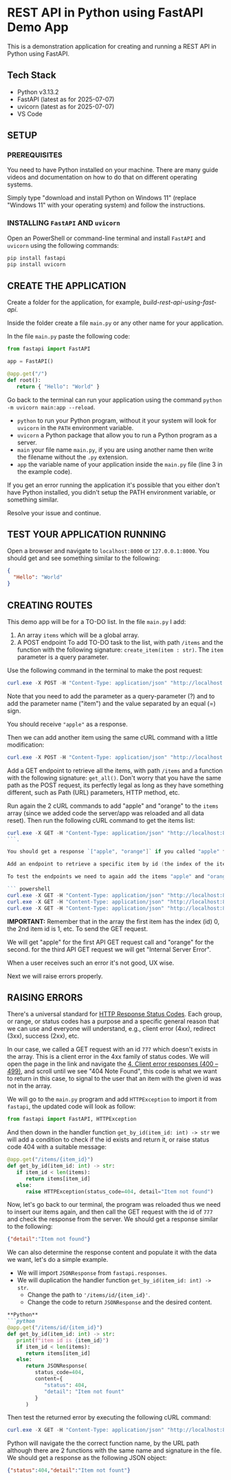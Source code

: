# REST API in Python using FastAPI Demo App

This is a demonstration application for creating and running a REST API in Python using FastAPI.

## Tech Stack

- Python v3.13.2
- FastAPI (latest as for 2025-07-07)
- uvicorn (latest as for 2025-07-07)
- VS Code

## SETUP

### PREREQUISITES

You need to have Python installed on your machine. There are many guide videos and documentation on how to do that on different operating systems.

Simply type "download and install Python on Windows 11" (replace "Windows 11" with your operating system) and follow the instructions.

### INSTALLING `FastAPI` AND `uvicorn`

Open an PowerShell or command-line terminal and install `FastAPI` and `uvicorn` using the following commands:

```powershell
pip install fastapi
pip install uvicorn
```

## CREATE THE APPLICATION

Create a folder for the application, for example, _build-rest-api-using-fast-api_.

Inside the folder create a file `main.py` or any other name for your application.

In the file `main.py` paste the following code:

```python
from fastapi import FastAPI

app = FastAPI()

@app.get("/")
def root():
   return { "Hello": "World" }
```

Go back to the terminal can run your application using the command `python -m uvicorn main:app --reload`.

- `python` to run your Python program, without it your system will look for `uvicorn` in the `PATH` environment variable.
- `uvicorn` a Python package that allow you to run a Python program as a server.
- `main` your file name `main.py`, if you are using another name then write the filename without the `.py` extension.
- `app` the variable name of your application inside the `main.py` file (line 3 in the example code).

If you get an error running the application it's possible that you either don't have Python installed, you didn't setup the PATH environment variable, or something similar.

Resolve your issue and continue.

## TEST YOUR APPLICATION RUNNING

Open a browser and navigate to `localhost:8000` or `127.0.0.1:8000`. You should get and see something similar to the following:

```json
{
  "Hello": "World"
}
```

## CREATING ROUTES

This demo app will be for a TO-DO list. In the file `main.py` I add:

1. An array `items` which will be a global array.
2. A POST endpoint To add TO-DO task to the list, with path `/items` and the function with the following signature: `create_item(item : str)`. The `item` parameter is a query parameter.

Use the following command in the terminal to make the post request:

```powershell
curl.exe -X POST -H "Content-Type: application/json" "http://localhost:8000/items?item=apple"
```

Note that you need to add the parameter as a query-parameter (?) and to add the parameter name ("item") and the value separated by an equal (=) sign.

You should receive `"apple"` as a response.

Then we can add another item using the same cURL command with a little modification:

```powershell
curl.exe -X POST -H "Content-Type: application/json" "http://localhost:8000/items?item=orange"
```

Add a GET endpoint to retrieve all the items, with path `/items` and a function with the following signature: `get_all()`. Don't worry that you have the same path as the POST request, its perfectly legal as long as they have something different, such as Path (URL) parameters, HTTP method, etc.

Run again the 2 cURL commands to add "apple" and "orange" to the `items` array (since we added code the server/app was reloaded and all data reset). Then run the following cURL command to get the items list:

````powershell
curl.exe -X GET -H "Content-Type: application/json" "http://localhost:8000/items"
```.

You should get a response `["apple", "orange"]` if you called "apple" first and then "orange".

Add an endpoint to retrieve a specific item by id (the index of the item in the `items` array), and a function with the following signature: `get_by_id(item_id: int) -> str`. This signature means the function name is "get_by_id", it receives a parameters `item_id` of type integer and returns a string.

To test the endpoints we need to again add the items "apple" and "orange", the send the GET BY ID request to get the specific item use the following command:

``` powershell
curl.exe -X GET -H "Content-Type: application/json" "http://localhost:8000/items/0"
curl.exe -X GET -H "Content-Type: application/json" "http://localhost:8000/items/1"
curl.exe -X GET -H "Content-Type: application/json" "http://localhost:8000/items/777"
````

**IMPORTANT:** Remember that in the array the first item has the index (id) 0, the 2nd item id is 1, etc. To send the GET request.

We will get "apple" for the first API GET request call and "orange" for the second.
for the third API GET request we will get "Internal Server Error".

When a user receives such an error it's not good, UX wise.

Next we will raise errors properly.

## RAISING ERRORS

There's a universal standard for [HTTP Response Status Codes](https://developer.mozilla.org/en-US/docs/Web/HTTP/Reference/Status). Each group, or range, or status codes has a purpose and a specific general reason that we can use and everyone will understand, e.g., client error (4xx), redirect (3xx), success (2xx), etc.

In our case, we called a GET request with an id `777` which doesn't exists in the array. This is a client error in the 4xx family of status codes. We will open the page in the link and navigate the [4. Client error responses (400 – 499)](https://developer.mozilla.org/en-US/docs/Web/HTTP/Reference/Status#client_error_responses), and scroll until we see "404 Note Found", this code is what we want to return in this case, to signal to the user that an item with the given id was not in the array.

We will go to the `main.py` program and add `HTTPException` to import it from `fastapi`, the updated code will look as follow:

```python
from fastapi import FastAPI, HTTPException
```

And then down in the handler function `get_by_id(item_id: int) -> str` we will add a condition to check if the id exists and return it, or raise status code 404 with a suitable message:

```python
@app.get("/items/{item_id}")
def get_by_id(item_id: int) -> str:
   if item_id < len(items):
      return items[item_id]
   else:
      raise HTTPException(status_code=404, detail="Item not found")
```

Now, let's go back to our terminal, the program was reloaded thus we need to insert our items again, and then call the GET request with the id of `777` and check the response from the server. We should get a response similar to the following:

```json
{"detail":"Item not found"}
```

We can also determine the response content and populate it with the data we want, let's do a simple example.

- We will import `JSONResponse` from `fastapi.responses`.
- We will duplication the handler function `get_by_id(item_id: int) -> str`.
  - Change the path to `'/items/id/{item_id}'`.
  - Change the code to return `JSONResponse` and the desired content.

```markdown
**Python**
```python
@app.get("/items/id/{item_id}")
def get_by_id(item_id: int) -> str:
   print(f"item id is {item_id}")
   if item_id < len(items):
      return items[item_id]
   else:
      return JSONResponse(
         status_code=404, 
         content={
            "status": 404,
            "detail": "Item not fount"
         }
      )
```

Then test the returned error by executing the following cURL command:
```powershell
curl.exe -X GET -H "Content-Type: application/json" "http://localhost:8000/items/id/777"
```

Python will navigate the the correct function name, by the URL path although there are 2 functions with the same name and signature in the file. We should get a response as the following JSON object:

```json
{"status":404,"detail":"Item not fount"}
```
